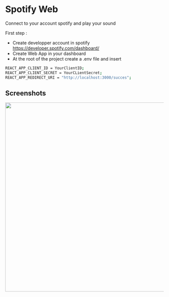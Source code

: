 
# Spotify Web 

Connect to your account spotify and play your sound

First step :

- Create developper account in spotify https://developer.spotify.com/dashboard/
- Create Web App in your dashboard
- At the root of the project create a .env file and insert



```bash
REACT_APP_CLIENT_ID = YourClientID;
REACT_APP_CLIENT_SECRET = YourCLientSecret;
REACT_APP_REDIRECT_URI = "http://localhost:3000/succes";
```
## Screenshots
<img src="https://i.ibb.co/zJJndBc/ezgif-com-gif-maker.gif" width="600"/>